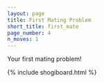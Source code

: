 ```yaml
---
layout: page
title: First Mating Problem
short_title: first_mate
page_number: 4
n_moves: 1
---
```

Your first mating problem!

{% include shogiboard.html %}

<script src="assets/js/jquery.min.js"></script>
<script src="assets/js/pieces_utils.js"></script>
<script src="assets/js/shogi.js"></script>

<script>
	addPieceToSquare(8, 0, "k");
	addPieceToSquare(8, 2, "K");
	addPieceToSquare(7, 2, "G");
</script>
